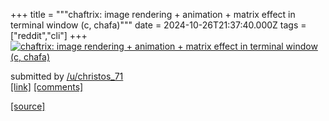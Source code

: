 +++
title = """chaftrix: image rendering + animation + matrix effect in terminal window (c, chafa)"""
date = 2024-10-26T21:37:40.000Z
tags = ["reddit","cli"]
+++
[![chaftrix: image rendering + animation + matrix effect in terminal window (c, chafa)](https://preview.redd.it/5vjox19h66xd1.png?width=640&crop=smart&auto=webp&s=cbec54dc1c18c15bd2de62e8d9444c0eafc812e2 "chaftrix: image rendering + animation + matrix effect in terminal window (c, chafa)")](https://www.reddit.com/r/commandline/comments/1gcvkq6/chaftrix_image_rendering_animation_matrix_effect/)

submitted by [/u/christos\_71](https://www.reddit.com/user/christos_71)  
[\[link\]](https://i.redd.it/5vjox19h66xd1.png) [\[comments\]](https://www.reddit.com/r/commandline/comments/1gcvkq6/chaftrix_image_rendering_animation_matrix_effect/)

[[source]](https://www.reddit.com/r/commandline/comments/1gcvkq6/chaftrix_image_rendering_animation_matrix_effect/)
